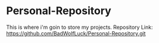 # Personal-Repository
This is where i'm goin to store my projects.
Repository Link: https://github.com/BadWolfLuck/Personal-Repository.git


